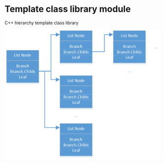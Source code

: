 # Template class library module
C++ hierarchy template class library

![Image of Yaktocat](https://github.com/yakubouski/tcl.hierachy/blob/master/readme/hierarchy-list-struct.png)
